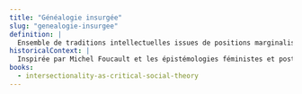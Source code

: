 ```yaml
---
title: "Généalogie insurgée"
slug: "genealogie-insurgee"
definition: |
  Ensemble de traditions intellectuelles issues de positions marginalisées, élaborées pour contester les fondements du savoir dominant.
historicalContext: |
  Inspirée par Michel Foucault et les épistémologies féministes et postcoloniales. Réactivée dans les études critiques pour valoriser les filiations alternatives aux canons académiques.
books:
  - intersectionality-as-critical-social-theory
---
```

